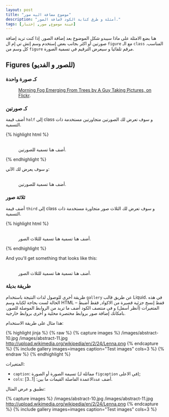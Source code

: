 ```yaml
---
layout: post
title: "موضوع مضافة اليه صور"
description: "أمثلة و طرق كتابة الكود لاضافة الصور."
tags: [عينة موضوع, صور, إختبار]
---
```


هنا بضع الامثلة على ماذا سيبدو شكل الموضوع بعد إضافة الصور. إذا كنت تريد إضافة صورتين أو اكثر بجانب بعض إستخدم وسم إتش تي إم ال `figure` مع الـ `class` المناسب. كل وسم من `figure` مرقم تلقائيا و سيعرض الترقيم في تسمية الصورة.

## Figures (للصور و الفديو)

### كـ صورة واحدة

<figure>
	<a href="http://farm9.staticflickr.com/8426/7758832526_cc8f681e48_b.jpg"><img src="http://farm9.staticflickr.com/8426/7758832526_cc8f681e48_c.jpg" alt=""></a>
	<figcaption><a href="http://www.flickr.com/photos/80901381@N04/7758832526/" title="Morning Fog Emerging From Trees by A Guy Taking Pictures, on Flickr">Morning Fog Emerging From Trees by A Guy Taking Pictures, on Flickr</a>.</figcaption>
</figure>

### كـ صورتين

أضف قيمة `half` إلى class و سوف تعرض لك الصورتين متجاورتين مستخدمة ذات التسمية.

{% highlight html %}
<figure class="half">
	<img src="/images/image-filename-1.jpg" alt="">
	<img src="/images/image-filename-2.jpg" alt="">
	<figcaption>أضف هنا تسمية للصورتين.</figcaption>
</figure>
{% endhighlight %}

و سوف يعرض لك الآتي:

<figure class="half">
	<a href="http://placehold.it/1200x600.jpg"><img src="http://placehold.it/600x300.jpg" alt=""></a>
	<a href="http://placehold.it/1200x600.jpg"><img src="http://placehold.it/600x300.jpg" alt=""></a>
	<img src="http://placehold.it/600x300.jpg" alt="">
	<img src="http://placehold.it/600x300.jpg" alt="">
	<figcaption>أضف هنا تسمية للصورتين.</figcaption>
</figure>

### ثلاثة صور

أضف قيمة `third` إلى class و سوف تعرض لك الثلاث صور متجاورة مستخدمة ذات التسمية.

{% highlight html %}
<figure class="third">
	<a href="http://placehold.it/1200x600.jpg"><img src="http://placehold.it/600x300.jpg" alt=""></a>
	<a href="http://placehold.it/1200x600.jpg"><img src="http://placehold.it/600x300.jpg" alt=""></a>
	<a href="http://placehold.it/1200x600.jpg"><img src="http://placehold.it/600x300.jpg" alt=""></a>
	<figcaption>أضف هنا تسمية هنا تسمية للثلاث الصور.</figcaption>
</figure>
{% endhighlight %}

And you'll get something that looks like this:

<figure class="third">
	<a href="http://placehold.it/1200x600.jpg"><img src="http://placehold.it/600x300.jpg" alt=""></a>
	<a href="http://placehold.it/1200x600.jpg"><img src="http://placehold.it/600x300.jpg" alt=""></a>
	<a href="http://placehold.it/1200x600.jpg"><img src="http://placehold.it/600x300.jpg" alt=""></a>
	<a href="http://placehold.it/1200x600.jpg"><img src="http://placehold.it/600x300.jpg" alt=""></a>
	<a href="http://placehold.it/1200x600.jpg"><img src="http://placehold.it/600x300.jpg" alt=""></a>
	<a href="http://placehold.it/1200x600.jpg"><img src="http://placehold.it/600x300.jpg" alt=""></a>
	<figcaption>أضف هنا تسمية هنا تسمية للثلاث الصور.</figcaption>
</figure>

### طريقة بديلة

طريقة أخرى للوصول لذات النتيجة باستخدام `gallery` عن طريق قالب Liquid. في هذه الحالة لست بحاجة لكتابة وسم HTML – قفط إنسخ جزئية قصيرة من الاكواد, ققط أضبط المتغيرات (أنظر أسفل)
و في منتصف الكود أضف ما تريد من الروابط الموصلة للصور. بامكانك إضافة صور بروابط مختصرة محلية و أخرى بروابط خارجية.

هذا مثال على طريقة الاستخدام:

{% highlight jinja %}
{% raw %}
{% capture images %}
	/images/abstract-10.jpg
	/images/abstract-11.jpg
	http://upload.wikimedia.org/wikipedia/en/2/24/Lenna.png
{% endcapture %}
{% include gallery images=images caption="Test images" cols=3 %}
{% endraw %}
{% endhighlight %}

المتغيرات:

- `caption`: تسيمة الصورة أو الصورة (مماثلة لـ `figcaption` في الاعلى);
- `cols`: أضف عددالاعمدة الفاصلة
القيمات ما بين: [1..3].

تطبيق و عرض المثال:

{% capture images %}
	/images/abstract-10.jpg
	/images/abstract-11.jpg
	http://upload.wikimedia.org/wikipedia/en/2/24/Lenna.png
{% endcapture %}
{% include gallery images=images caption="Test images" cols=3 %}
